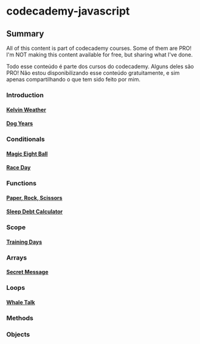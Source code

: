 # codecademy-javascript

## Summary 
All of this content is part of codecademy courses. Some of them are PRO! I'm NOT making this content available for free, but sharing what I've done.

Todo esse conteúdo é parte dos cursos do codecademy. Alguns deles são PRO! Não estou disponibilizando esse conteúdo gratuitamente, e sim apenas compartilhando o que tem sido feito por mim.
### Introduction

#### [Kelvin Weather](https://github.com/lauravitalc/codecademy-javascript/blob/main/introduction-kelvin-weather.js)

#### [Dog Years](https://github.com/lauravitalc/codecademy-javascript/blob/main/introduction-dog-years.js)

### Conditionals

#### [Magic Eight Ball](https://github.com/lauravitalc/codecademy-javascript/blob/main/conditionals-magic-eight-ball.js)

#### [Race Day](https://github.com/lauravitalc/codecademy-javascript/blob/main/conditionals-race-day.js)

### Functions

#### [Paper, Rock, Scissors](https://github.com/lauravitalc/codecademy-javascript/blob/main/functions-paper-rock-scissors.js)

#### [Sleep Debt Calculator](https://github.com/lauravitalc/codecademy-javascript/blob/main/functions-sleep-debt-calculator.js)

### Scope

#### [Training Days](https://github.com/lauravitalc/codecademy-javascript/blob/main/scope-training-days.js)

### Arrays

#### [Secret Message](https://github.com/lauravitalc/codecademy-javascript/blob/main/arrays-secret-message.js)

### Loops

#### [Whale Talk](https://github.com/lauravitalc/codecademy-javascript/blob/main/loops-whale-talk.js)

### Methods

####

### Objects